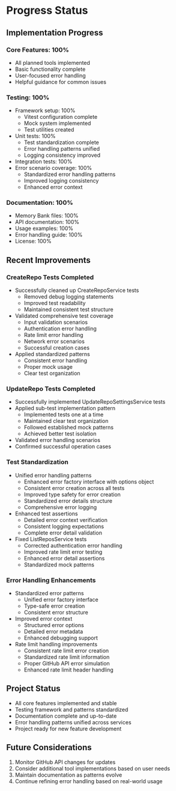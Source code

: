 # Progress Status

## Implementation Progress

### Core Features: 100%
- All planned tools implemented
- Basic functionality complete
- User-focused error handling
- Helpful guidance for common issues

### Testing: 100%
- Framework setup: 100%
  * Vitest configuration complete
  * Mock system implemented
  * Test utilities created
- Unit tests: 100%
  * Test standardization complete
  * Error handling patterns unified
  * Logging consistency improved
- Integration tests: 100%
- Error scenario coverage: 100%
  * Standardized error handling patterns
  * Improved logging consistency
  * Enhanced error context

### Documentation: 100%
- Memory Bank files: 100%
- API documentation: 100%
- Usage examples: 100%
- Error handling guide: 100%
- License: 100%

## Recent Improvements

### CreateRepo Tests Completed
- Successfully cleaned up CreateRepoService tests
  * Removed debug logging statements
  * Improved test readability
  * Maintained consistent test structure
- Validated comprehensive test coverage
  * Input validation scenarios
  * Authentication error handling
  * Rate limit error handling
  * Network error scenarios
  * Successful creation cases
- Applied standardized patterns
  * Consistent error handling
  * Proper mock usage
  * Clear test organization

### UpdateRepo Tests Completed
- Successfully implemented UpdateRepoSettingsService tests
- Applied sub-test implementation pattern
  * Implemented tests one at a time
  * Maintained clear test organization
  * Followed established mock patterns
  * Achieved better test isolation
- Validated error handling scenarios
- Confirmed successful operation cases

### Test Standardization
- Unified error handling patterns
  * Enhanced error factory interface with options object
  * Consistent error creation across all tests
  * Improved type safety for error creation
  * Standardized error details structure
  * Comprehensive error logging
- Enhanced test assertions
  * Detailed error context verification
  * Consistent logging expectations
  * Complete error detail validation
- Fixed ListReposService tests
  * Corrected authentication error handling
  * Improved rate limit error testing
  * Enhanced error detail assertions
  * Standardized mock patterns

### Error Handling Enhancements
- Standardized error patterns
  * Unified error factory interface
  * Type-safe error creation
  * Consistent error structure
- Improved error context
  * Structured error options
  * Detailed error metadata
  * Enhanced debugging support
- Rate limit handling improvements
  * Consistent rate limit error creation
  * Standardized rate limit information
  * Proper GitHub API error simulation
  * Enhanced rate limit header handling

## Project Status
- All core features implemented and stable
- Testing framework and patterns standardized
- Documentation complete and up-to-date
- Error handling patterns unified across services
- Project ready for new feature development

## Future Considerations
1. Monitor GitHub API changes for updates
2. Consider additional tool implementations based on user needs
3. Maintain documentation as patterns evolve
4. Continue refining error handling based on real-world usage
